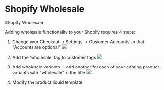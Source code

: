 Shopify Wholesale
=================

Shopify Wholesale

Adding wholesale functionality to your Shopify requires 4 steps:

1. Change your Checkout &rarr; Settings &rarr; Customer Accounts so that "Accounts are optional"
![](https://raw.github.com/zakhardage/shopify-wholesale/master/images/settings-checkout.png)

2. Add the 'wholesale' tag to customer tags
![](https://raw.github.com/zakhardage/shopify-wholesale/master/images/customer-tags.png)

3. Add wholesale variants &mdash; add another for each of your existing product variants with "wholesale" in the title
![](https://raw.github.com/zakhardage/shopify-wholesale/master/images/product.variants.png)

4. Modify the product.liquid template